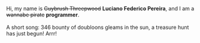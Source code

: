 Hi, my name is ~~Guybrush Threepwood~~ **Luciano Federico Pereira**, and I am a ~~wannabe pirate~~ **programmer**.<br><br>A short song: 346 bounty of doubloons gleams in the sun, a treasure hunt has just begun! Arrr!
